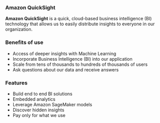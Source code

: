 ### Amazon QuickSight

**Amazon QuickSight** is a quick, cloud-based business intelligence (BI) technology that allows us to easily distribute insights to everyone in our organization.

### Benefits of use

- Access of deeper insights with Machine Learning
- Incorporate Business Intelligence (BI) into our application
- Scale from tens of thousands to hundreds of thousands of users
- Ask questions about our data and receive answers

### Features 

- Build end to end BI solutions
- Embedded analytics
- Leverage Amazon SageMaker models
- Discover hidden insights
- Pay only for what we use
